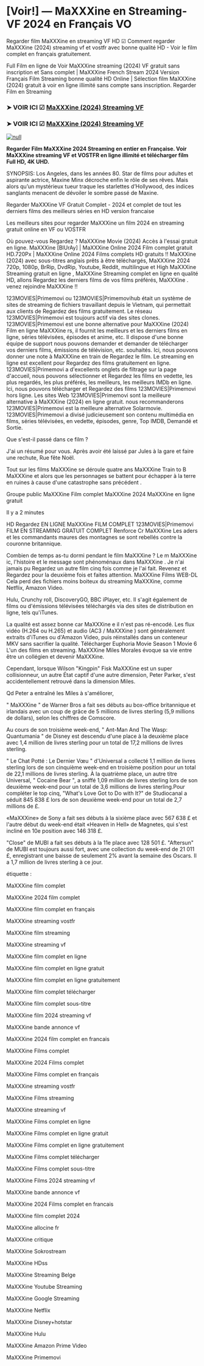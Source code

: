 # [Voir!] — MaXXXine en Streaming-VF 2024 en Français VO
Regarder film MaXXXine en streaming VF HD ☑ Comment regarder MaXXXine (2024) streaming vf et vostfr avec bonne qualité HD - Voir le film complet en français gratuitement.

Full Film en ligne de Voir MaXXXine streaming (2024) VF gratuit sans inscription et Sans complet | MaXXXine French Stream 2024 Version Français Film Streaming bonne qualité HD Online | Sélection film MaXXXine (2024) gratuit à voir en ligne illimité sans compte sans inscription. Regarder Film en Streaming

### ➤ VOIR ICI ☑ [MaXXXine (2024) Streaming VF](https://t.co/v7gtSUaNrL)

### ➤ VOIR ICI ☑ [MaXXXine (2024) Streaming VF](https://t.co/v7gtSUaNrL)

[![null](https://static.wixstatic.com/media/855a25_043b5abeb4ae4d35ac003198e7fe56ed~mv2.gif)](https://t.co/v7gtSUaNrL)

**Regarder Film MaXXXine 2024 Streaming en entier en Française. Voir MaXXXine streaming VF et VOSTFR en ligne illimité et télécharger film Full HD, 4K UHD.**

SYNOPSIS: Los Angeles, dans les années 80. Star de films pour adultes et aspirante actrice, Maxine Minx décroche enfin le rôle de ses rêves. Mais alors qu’un mystérieux tueur traque les starlettes d’Hollywood, des indices sanglants menacent de dévoiler le sombre passé de Maxine.

Regarder MaXXXine VF Gratuit Complet - 2024 et complet de tout les derniers films des meilleurs séries en HD version francaise

Les meilleurs sites pour regarder MaXXXine un film 2024 en streaming gratuit online en VF ou VOSTFR

Où pouvez-vous Regardez ? MaXXXine Movie (2024) Accès à l'essai gratuit en ligne. MaXXXine [BlUrAy] | MaXXXine Online 2024 Film complet gratuit HD.720Px | MaXXXine Online 2024 Films complets HD gratuits !! MaXXXine (2024) avec sous-titres anglais prêts à être téléchargés, MaXXXine 2024 720p, 1080p, BrRip, DvdRip, Youtube, Reddit, multilingue et High MaXXXine Streaming gratuit en ligne , MaXXXine Streaming complet en ligne en qualité HD, allons Regardez les derniers films de vos films préférés, MaXXXine . venez rejoindre MaXXXine !!

123MOVIES|Primemovi ou 123MOVIES|Primemovihub était un système de sites de streaming de fichiers travaillant depuis le Vietnam, qui permettait aux clients de Regardez des films gratuitement. Le réseau 123MOVIES|Primemovi est toujours actif via des sites clones. 123MOVIES|Primemovi est une bonne alternative pour MaXXXine (2024) Film en ligne MaXXXine rs, il fournit les meilleurs et les derniers films en ligne, séries télévisées, épisodes et anime, etc. Il dispose d'une bonne équipe de support nous pouvons demander et demander de télécharger vos derniers films, émissions de télévision, etc. souhaités. Ici, nous pouvons donner une note à MaXXXine en train de Regardez le film. Le streaming en ligne est excellent pour Regardez des films gratuitement en ligne. 123MOVIES|Primemovi a d'excellents onglets de filtrage sur la page d'accueil, nous pouvons sélectionner et Regardez les films en vedette, les plus regardés, les plus préférés, les meilleurs, les meilleurs IMDb en ligne. Ici, nous pouvons télécharger et Regardez des films 123MOVIES|Primemovi hors ligne. Les sites Web 123MOVIES|Primemovi sont la meilleure alternative à MaXXXine (2024) en ligne gratuit. nous recommanderons 123MOVIES|Primemovi est la meilleure alternative Solarmovie. 123MOVIES|Primemovi a divisé judicieusement son contenu multimédia en films, séries télévisées, en vedette, épisodes, genre, Top IMDB, Demandé et Sortie.

Que s'est-il passé dans ce film ?

J'ai un résumé pour vous. Après avoir été laissé par Jules à la gare et faire une rechute, Rue fête Noël.

Tout sur les films MaXXXine se déroule quatre ans MaXXXine Train to B MaXXXine et alors que les personnages se battent pour échapper à la terre en ruines à cause d'une catastrophe sans précédent .

Groupe public MaXXXine Film complet MaXXXine 2024 MaXXXine en ligne gratuit

Il y a 2 minutes

HD Regardez EN LIGNE MaXXXine FILM COMPLET 123MOVIES|Primemovi FILM EN STREAMING GRATUIT COMPLET Renforce Cr MaXXXine Les aders et les commandants maures des montagnes se sont rebellés contre la couronne britannique.

Combien de temps as-tu dormi pendant le film MaXXXine ? Le m MaXXXine ic, l'histoire et le message sont phénoménaux dans MaXXXine . Je n'ai jamais pu Regardez un autre film cinq fois comme je l'ai fait. Revenez et Regardez pour la deuxième fois et faites attention. MaXXXine Films WEB-DL Cela perd des fichiers moins boiteux du streaming MaXXXine, comme Netflix, Amazon Video.

Hulu, Crunchy roll, DiscoveryGO, BBC iPlayer, etc. Il s'agit également de films ou d'émissions télévisées téléchargés via des sites de distribution en ligne, tels qu'iTunes.

La qualité est assez bonne car MaXXXine e il n'est pas ré-encodé. Les flux vidéo (H.264 ou H.265) et audio (AC3 / MaXXXine ) sont généralement extraits d'iTunes ou d'Amazon Video, puis réinstallés dans un conteneur MKV sans sacrifier la qualité. Télécharger Euphoria Movie Season 1 Movie 6 L'un des films en streaming. MaXXXine Miles Morales évoque sa vie entre être un collégien et devenir MaXXXine.

Cependant, lorsque Wilson "Kingpin" Fisk MaXXXine est un super collisionneur, un autre État captif d'une autre dimension, Peter Parker, s'est accidentellement retrouvé dans la dimension Miles.

Qd Peter a entraîné les Miles à s'améliorer,

" MaXXXine " de Warner Bros a fait ses débuts au box-office britannique et irlandais avec un coup de grâce de 5 millions de livres sterling (5,9 millions de dollars), selon les chiffres de Comscore.

Au cours de son troisième week-end, " Ant-Man And The Wasp: Quantumania " de Disney est descendu d'une place à la deuxième place avec 1,4 million de livres sterling pour un total de 17,2 millions de livres sterling.

" Le Chat Potté : Le Dernier Vœu " d'Universal a collecté 1,1 million de livres sterling lors de son cinquième week-end en troisième position pour un total de 22,1 millions de livres sterling. À la quatrième place, un autre titre Universal, " Cocaine Bear ", a sniffé 1,09 million de livres sterling lors de son deuxième week-end pour un total de 3,6 millions de livres sterling.Pour compléter le top cinq, "What's Love Got to Do with It?" de Studiocanal a séduit 845 838 £ lors de son deuxième week-end pour un total de 2,7 millions de £.

«MaXXXine» de Sony a fait ses débuts à la sixième place avec 567 638 £ et l'autre début du week-end était «Heaven in Hell» de Magnetes, qui s'est incliné en 10e position avec 146 318 £.

"Close" de MUBI a fait ses débuts à la 11e place avec 128 501 £. "Aftersun" de MUBI est toujours aussi fort, avec une collection du week-end de 21 011 £, enregistrant une baisse de seulement 2% avant la semaine des Oscars. Il a 1,7 million de livres sterling à ce jour.

étiquette :

MaXXXine film complet

MaXXXine 2024 film complet

MaXXXine film complet en français

MaXXXine streaming vostfr

MaXXXine film streaming

MaXXXine streaming vf

MaXXXine film complet en ligne

MaXXXine film complet en ligne gratuit

MaXXXine film complet en ligne gratuitement

MaXXXine film complet télécharger

MaXXXine film complet sous-titre

MaXXXine film 2024 streaming vf

MaXXXine bande annonce vf

MaXXXine 2024 film complet en francais

MaXXXine Films complet

MaXXXine 2024 Films complet

MaXXXine Films complet en français

MaXXXine streaming vostfr

MaXXXine Films streaming

MaXXXine streaming vf

MaXXXine Films complet en ligne

MaXXXine Films complet en ligne gratuit

MaXXXine Films complet en ligne gratuitement

MaXXXine Films complet télécharger

MaXXXine Films complet sous-titre

MaXXXine Films 2024 streaming vf

MaXXXine bande annonce vf

MaXXXine 2024 Films complet en francais

MaXXXine film complet 2024

MaXXXine allocine fr

MaXXXine critique

MaXXXine Sokrostream

MaXXXine HDss

MaXXXine Streaming Belge

MaXXXine Youtube Streaming

MaXXXine Google Streaming

MaXXXine Netflix

MaXXXine Disney+hotstar

MaXXXine Hulu

MaXXXine Amazon Prime Video

MaXXXine Primemovi
